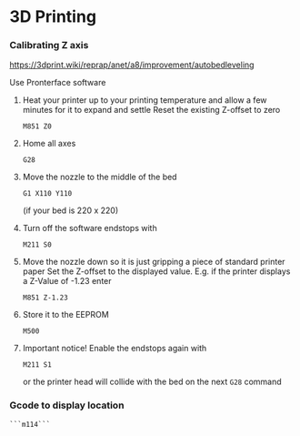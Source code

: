 # 3D Printing

### Calibrating Z axis
https://3dprint.wiki/reprap/anet/a8/improvement/autobedleveling

Use Pronterface software

1) Heat your printer up to your printing temperature and allow a few minutes for it to expand and settle
    Reset the existing Z-offset to zero

     ```M851 Z0```

2) Home all axes

    ```G28```

3) Move the nozzle to the middle of the bed

    ```G1 X110 Y110```

    (if your bed is 220 x 220)
    
4) Turn off the software endstops with

    ```M211 S0```

5) Move the nozzle down so it is just gripping a piece of standard printer paper
    Set the Z-offset to the displayed value. E.g. if the printer displays a Z-Value of -1.23 enter

    ```M851 Z-1.23```

6) Store it to the EEPROM

    ```M500```

7) Important notice! Enable the endstops again with

    ```M211 S1```

    or the printer head will collide with the bed on the next ```G28``` command
    
### Gcode to display location
    ```m114```

